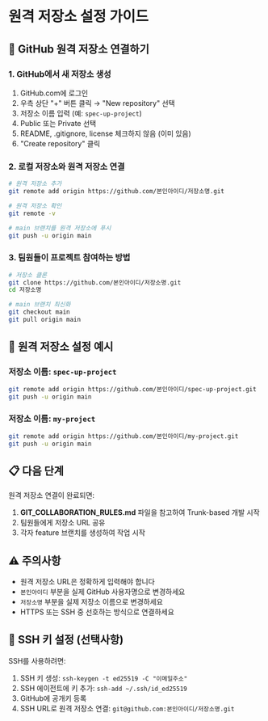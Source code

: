 # 원격 저장소 설정 가이드

## 🚀 GitHub 원격 저장소 연결하기

### 1. GitHub에서 새 저장소 생성
1. GitHub.com에 로그인
2. 우측 상단 "+" 버튼 클릭 → "New repository" 선택
3. 저장소 이름 입력 (예: `spec-up-project`)
4. Public 또는 Private 선택
5. README, .gitignore, license 체크하지 않음 (이미 있음)
6. "Create repository" 클릭

### 2. 로컬 저장소와 원격 저장소 연결
```bash
# 원격 저장소 추가
git remote add origin https://github.com/본인아이디/저장소명.git

# 원격 저장소 확인
git remote -v

# main 브랜치를 원격 저장소에 푸시
git push -u origin main
```

### 3. 팀원들이 프로젝트 참여하는 방법
```bash
# 저장소 클론
git clone https://github.com/본인아이디/저장소명.git
cd 저장소명

# main 브랜치 최신화
git checkout main
git pull origin main
```

## 🔧 원격 저장소 설정 예시

### 저장소 이름: `spec-up-project`
```bash
git remote add origin https://github.com/본인아이디/spec-up-project.git
git push -u origin main
```

### 저장소 이름: `my-project`
```bash
git remote add origin https://github.com/본인아이디/my-project.git
git push -u origin main
```

## 📋 다음 단계

원격 저장소 연결이 완료되면:

1. **GIT_COLLABORATION_RULES.md** 파일을 참고하여 Trunk-based 개발 시작
2. 팀원들에게 저장소 URL 공유
3. 각자 feature 브랜치를 생성하여 작업 시작

## ⚠️ 주의사항

- 원격 저장소 URL은 정확하게 입력해야 합니다
- `본인아이디` 부분을 실제 GitHub 사용자명으로 변경하세요
- `저장소명` 부분을 실제 저장소 이름으로 변경하세요
- HTTPS 또는 SSH 중 선호하는 방식으로 연결하세요

## 🔐 SSH 키 설정 (선택사항)

SSH를 사용하려면:

1. SSH 키 생성: `ssh-keygen -t ed25519 -C "이메일주소"`
2. SSH 에이전트에 키 추가: `ssh-add ~/.ssh/id_ed25519`
3. GitHub에 공개키 등록
4. SSH URL로 원격 저장소 연결: `git@github.com:본인아이디/저장소명.git`
